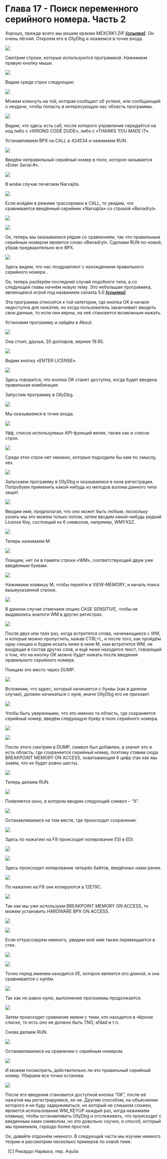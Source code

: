 Глава 17 - Поиск переменного серийного номера. Часть 2
======================================================

Хорошо, прежде всего мы решим крэкми MEXCRK1.ZIP ***\[[ссылка](files/16/mexcrk1.7z)\]***. Он очень лёгкий. Откроем его в OllyDbg и окажемся в точке входа.

![](img/17/1.png)

Смотрим строки, которые используются программой. Нажимаем правую кнопку мыши.

![](img/17/2.png)

Видим среди строк следующие:

![](img/17/3.png)

Можем кликнуть на той, которая сообщает об успехе, или сообщающей о неудаче, чтобы попасть в интересующую нас область программы.

![](img/17/4.png)

Видим, что здесь есть call, после которого управление передаётся на код либо с «WRONG CODE DUDE», либо c «THANKS YOU MADE IT».

Устанавливаем BPX на CALL в 42d534 и нажимаем RUN.

![](img/17/5.png)

Введём неправильный серийный номер в поле, которое называется «Enter Serial #».

![](img/17/6.png)

В моём случае печатаем Narvajita.

![](img/17/7.png)

Если войдём в режиме трассировки в CALL, то увидим, что сравнивается введённый серийник «Narvajita» со строкой «Benadryl».

![](img/17/8.png)

![](img/17/9.png)

Ок, теперь мы оказываемся рядом со сравнением, так что правильным серийным номером является слово «Benadryl». Сделаем RUN по-новой, убрав предварительно все BPX.

![](img/17/10.png)

Здесь видим, что нас поздравляют с нахождением правильного серийного номера .

Ок, теперь разберём последний случай подобного типа, а со следующей главы начнём новую тему. Это небольшая программка, являющееся игрой под названием canasta 5.0 ***\[[ссылка](files/17/cansetup.7z)\]***.

Эта программа относится к той категории, где кнопка OK в начале недоступна для нажатия, но когда пользователь заканчивает вводить свои данные, то если они верны, на неё становится возможным нажать.

Установим программу и зайдём в About.

![](img/17/11.png)

Она стоит, друзья, 20 долларов, вернее 19.95.

![](img/17/12.png)

Видим кнопку «ENTER LICENSE».

![](img/17/13.png)

Здесь говорится, что кнопка OK станет доступна, когда будет введена правильная комбинация.

Запустим программу в OllyDbg.

![](img/17/14.png)

Мы оказываемся в точке входа.

![](img/17/15.png)

Уфф, список используемых API-функций велик, также как и список строк.

![](img/17/16.png)

Среди этих строк нет никаких, которые подходили бы нам по смыслу, хех.

![](img/17/17.png)

Запускаем программу в OllyDbg и оказываемся в окне регистрации. Попробуем применить какой-нибудь из методов взлома данного типа защит.

![](img/17/18.png)

Вводим имя, предполагая, что оно может быть любым, поскольку узнать мы это можем только потом, затем вводим какой-нибудь редкий License Key, состоящий из 6 символов, например, WMYXSZ.

![](img/17/19.png)

Теперь нажимаем M.

![](img/17/20.png)

Поищем, нет ли в памяти строки «WM», соответствующей двум уже введённым буквам.

![](img/17/21.png)

Нажимаем клавишу M, чтобы перейти в VIEW-MEMORY, и начать поиск вышеуказанной строки.

![](img/17/22.png)

В данном случае отмечаем опцию CASE SENSITIVE, чтобы не выдавались аналоги WM в других регистрах.

![](img/17/23.png)

После двух или трёх раз, когда встретятся слова, начинающиеся с WM, и которые можно пропустить, нажав CTRL+L, и после того, как пройдём одну секцию и будем искать ниже в окне M, нам встретится WM, не входящая в состав других слов, и ещё ниже находится текст, говорящий о том, что на кнопку OK можно будет нажать после введения правильного серийного номера.

Поищем это место через DUMP.

![](img/17/24.png)

Вспомним, что адрес, который начинается с буквы (как в данном случае), должен начинаться с нуля, иначе OllyDbg его не признает.

![](img/17/25.png)

Чтобы быть уверенными, что это именно та область, где сохраняется серийный номер, введём следующую букву в поле серийного номера.

![](img/17/26.png)

![](img/17/27.png)

После этого смотрим в DUMP, символ был добавлен, а значит это и есть область, где сохраняется серийный номер, поэтому ставим сюда BREAKPOINT MEMORY ON ACCESS, охватывающий 6 цифр (так как мы знаем, что их будет ровно шесть).

![](img/17/28.png)

Теперь делаем RUN.

![](img/17/29.png)

Появляется окно, в котором вводим следующий символ – “X”.

![](img/17/30.png)

Останавливаемся на том месте, где происходит сохранение.

![](img/17/31.png)

Здесь по нажатию на F8 происходит копирование ESI в EDI.

![](img/17/32.png)

![](img/17/33.png)

Здесь происходит копирование четырёх байтов, введённых нами ранее.

![](img/17/34.png)

По нажатию на F8 они копируются в 12E79C.

![](img/17/35.png)

Так как мы уже используем BREAKPOINT MEMORY ON ACCESS, то можем установить HARDWARE BPX ON ACCESS.

![](img/17/36.png)

![](img/17/37.png)

Если оттрассируем немного, увидим моё имя также перемещается в стек.

![](img/17/38.png)

![](img/17/39.png)

Точно перед именем находится 0E, которое является его длиной, и она сравнивается с нулём.

![](img/17/40.png)

Так как не равно нулю, выполнение программы продолжается.

![](img/17/41.png)

Затем происходит сравнение имени с теми, кто находится в чёрном списке, то есть оно не должно быть TNO, afdad и т.п.

Снова делаем RUN.

![](img/17/42.png)

Останавливаемся на сравнении с серийным номером.

![](img/17/43.png)

И можем посмотреть, действительно ли это правильный серийный номер. Убираем все точки останова.

![](img/17/44.png)

После его введения становится доступной кнопка “OK”, после её нажатия мы регистрируемся, хе-хе. Другим способом, на объяснении которого я не буду задерживаться, но который не слишком сложен, является использование WM\_KEYUP каждый раз, когда нажимаем клавишу, чтобы останавливать OllyDbg и отслеживать, что происходит с введенным нами символом, но это довольно скучно, и способ, который мы применили, гораздо более простой.

Ок, давайте отдохнём немного. В следующей части мы изучим немного теории и рассмотрим несколько примеров по новой теме.

  \[C\] Рикардо Нарваха, пер. Aquila
